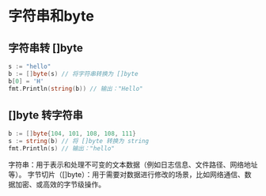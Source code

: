 # 字符串和byte

## 字符串转 []byte

```go
s := "hello"
b := []byte(s) // 将字符串转换为 []byte
b[0] = 'H'
fmt.Println(string(b)) // 输出："Hello"
```

## []byte 转字符串

```go
b := []byte{104, 101, 108, 108, 111}
s := string(b) // 将 []byte 转换为 string
fmt.Println(s) // 输出："hello"
```

字符串：用于表示和处理不可变的文本数据（例如日志信息、文件路径、网络地址等）。
字节切片（[]byte）：用于需要对数据进行修改的场景，比如网络通信、数据加密、或高效的字节级操作。
